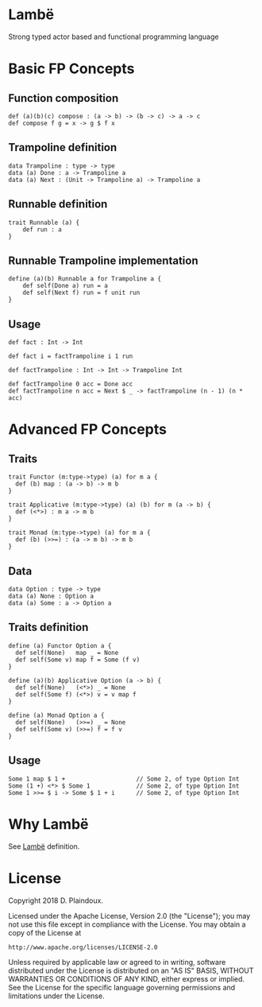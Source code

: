 # Lambë 

Strong typed actor based and functional programming language

# Basic FP Concepts

## Function composition

```
def (a)(b)(c) compose : (a -> b) -> (b -> c) -> a -> c
def compose f g = x -> g $ f x
```

## Trampoline definition

```
data Trampoline : type -> type
data (a) Done : a -> Trampoline a
data (a) Next : (Unit -> Trampoline a) -> Trampoline a
```
## Runnable definition

```
trait Runnable (a) {
    def run : a
}
```
## Runnable Trampoline implementation

```
define (a)(b) Runnable a for Trampoline a {
    def self(Done a) run = a
    def self(Next f) run = f unit run
}
```

## Usage

```
def fact : Int -> Int

def fact i = factTrampoline i 1 run

def factTrampoline : Int -> Int -> Trampoline Int

def factTrampoline 0 acc = Done acc
def factTrampoline n acc = Next $ _ -> factTrampoline (n - 1) (n * acc)
```

# Advanced FP Concepts

## Traits

``` 
trait Functor (m:type->type) (a) for m a {
  def (b) map : (a -> b) -> m b
}

trait Applicative (m:type->type) (a) (b) for m (a -> b) {
  def (<*>) : m a -> m b
}

trait Monad (m:type->type) (a) for m a {
  def (b) (>>=) : (a -> m b) -> m b
}
```

## Data

```
data Option : type -> type
data (a) None : Option a
data (a) Some : a -> Option a
```

## Traits definition

```
define (a) Functor Option a {
  def self(None)   map _ = None
  def self(Some v) map f = Some (f v)
}

define (a)(b) Applicative Option (a -> b) {
  def self(None)   (<*>) _ = None
  def self(Some f) (<*>) v = v map f
}

define (a) Monad Option a {
  def self(None)   (>>=) _ = None
  def self(Some v) (>>=) f = f v
}
```

## Usage

```
Some 1 map $ 1 +                    // Some 2, of type Option Int 
Some (1 +) <*> $ Some 1             // Some 2, of type Option Int 
Some 1 >>= $ i -> Some $ 1 + i      // Some 2, of type Option Int 
```

# Why Lambë

See [Lambë](http://tolkiengateway.net/wiki/Lambë) definition.

# License

Copyright 2018 D. Plaindoux.

Licensed under the Apache License, Version 2.0 (the "License");
you may not use this file except in compliance with the License.
You may obtain a copy of the License at

    http://www.apache.org/licenses/LICENSE-2.0

Unless required by applicable law or agreed to in writing, software
distributed under the License is distributed on an "AS IS" BASIS,
WITHOUT WARRANTIES OR CONDITIONS OF ANY KIND, either express or implied.
See the License for the specific language governing permissions and
limitations under the License.

